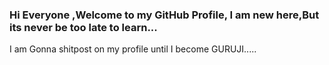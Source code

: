 ### Hi Everyone ,Welcome to my GitHub Profile, I am new here,But its never be too late to learn... 
I am Gonna shitpost on my profile until I become GURUJI.....

<!--
**Rahul870911/Rahul870911** is a ✨ _special_ ✨ repository because its `README.md` (this file) appears on your GitHub profile.

Here are some ideas to get you started:

-  I’m currently working on ..C++, Graphic Designing, Youtube
-  I’m currently learninG HOW TO LEARN.
-  I’m looking to collaborate on My Youtube Channel
-  I’m looking for help with Open Source Contribution
-  Ask me about Anything
-  How to reach me: LinkedIn
-  Pronouns: He/Him
-  Fun fact: Once we made the computer,Now its making it's own universe.
-->
